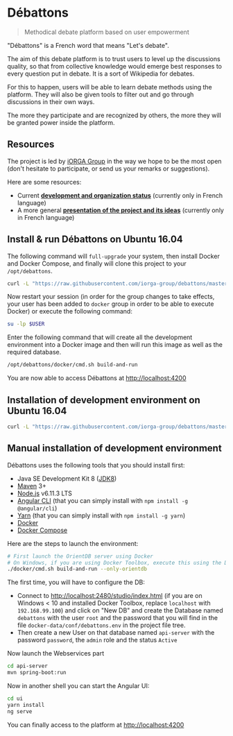 # Débattons

> Methodical debate platform based on user empowerment

"Débattons" is a French word that means "Let's debate".

The aim of this debate platform is to trust users to level up the discussions quality, so that from collective knowledge would emerge best responses to every question put in debate. It is a sort of Wikipedia for debates.

For this to happen, users will be able to learn debate methods using the platform. They will also be given tools to filter out and go through discussions in their own ways.

The more they participate and are recognized by others, the more they will be granted power inside the platform.

## Resources

The project is led by [iORGA Group](http://www.iorga.com) in the way we hope to be the most open (don't hesitate to participate, or send us your remarks or suggestions).

Here are some resources:
 * Current [**development and organization status**](https://trello.com/b/MfS0wzzJ/wikip%C3%A9dia-du-d%C3%A9bat) (currently only in French language)
 * A more general [**presentation of the project and its ideas**](https://docs.google.com/presentation/d/1UIsnLdP2XgO_Ii6g98lWW4FsMuDccD-TigsT5NSFKOU/edit#slide=id.g224b5ac09f_1_0) (currently only in French language)

## Install & run Débattons on Ubuntu 16.04
The following command will `full-upgrade` your system, then install Docker and Docker Compose, and finally will clone this project to your `/opt/debattons`.
```bash
curl -L "https://raw.githubusercontent.com/iorga-group/debattons/master/setup/run-env-on-ubuntu-16.04.sh" > /tmp/setup-debattons-run-env-on-ubuntu-16.04.sh && bash /tmp/setup-debattons-run-env-on-ubuntu-16.04.sh
```
Now restart your session (in order for the group changes to take effects, your user has been added to `docker` group in order to be able to execute Docker) or execute the following command:
```bash
su -lp $USER
```
Enter the following command that will create all the development environment into a Docker image and then will run this image as well as the required database.
```bash
/opt/debattons/docker/cmd.sh build-and-run
```

You are now able to access Débattons at [http://localhost:4200](http://localhost:4200)

## Installation of development environment on Ubuntu 16.04
```bash
curl -L "https://raw.githubusercontent.com/iorga-group/debattons/master/setup/dev-env-on-ubuntu-16.04.sh" > /tmp/setup-debattons-dev-env-on-ubuntu-16.04.sh && bash /tmp/setup-debattons-dev-env-on-ubuntu-16.04.sh
```

## Manual installation of development environment

Débattons uses the following tools that you should install first:
 * Java SE Development Kit 8 ([JDK8](http://www.oracle.com/technetwork/java/javase/downloads/jdk8-downloads-2133151.html))
 * [Maven](https://maven.apache.org/) 3+
 * [Node.js](https://nodejs.org/en/) v6.11.3 LTS
 * [Angular CLI](https://cli.angular.io/) (that you can simply install with `npm install -g @angular/cli`)
 * [Yarn](https://yarnpkg.com) (that you can simply install with `npm install -g yarn`)
 * [Docker](https://docs.docker.com/engine/installation/)
 * [Docker Compose](https://docs.docker.com/compose/install/)

Here are the steps to launch the environment:
```bash
# First launch the OrientDB server using Docker
# On Windows, if you are using Docker Toolbox, execute this using the Docker Console. If you are not in your own user's path, don't forget to declare the current path as a shared folder in VirtualBox
./docker/cmd.sh build-and-run --only-orientdb
```
The first time, you will have to configure the DB:
 * Connect to [http://localhost:2480/studio/index.html](http://localhost:2480/studio/index.html) (if you are on Windows < 10 and installed Docker Toolbox, replace `localhost` with `192.168.99.100`) and click on "New DB" and create the Database named `debattons` with the user `root` and the password that you will find in the file `docker-data/conf/debattons.env` in the project file tree.
 * Then create a new User on that database named `api-server` with the password `password`, the `admin` role and the status `Active`

Now launch the Webservices part
```bash
cd api-server
mvn spring-boot:run
```
Now in another shell you can start the Angular UI:
```bash
cd ui
yarn install
ng serve
```

You can finally access to the platform at [http://localhost:4200](http://localhost:4200)
